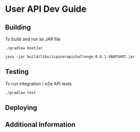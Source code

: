 # User API Dev Guide

## Building
To build and run as JAR file

`./gradlew bootJar`

`java -jar build/libs/zipuserapichallenge-0.0.1-SNAPSHOT.jar`
## Testing
To run integration / e2e API tests

`./gradlew test`
## Deploying

## Additional Information
